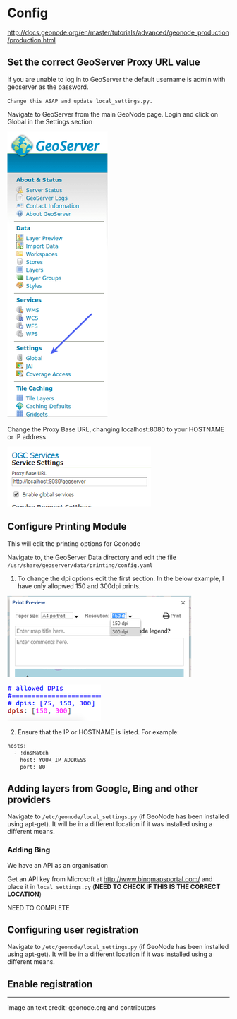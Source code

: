 # Config

http://docs.geonode.org/en/master/tutorials/advanced/geonode_production/production.html

## Set the correct GeoServer Proxy URL value

If you are unable to log in to GeoServer the default username is admin with geoserver as the password.

`Change this ASAP and update local_settings.py.`

Navigate to GeoServer from the main GeoNode page. Login and click on Global in the Settings section

![geoserver_settings_global.png](https://github.com/BrcMapsTeam/geonode_user_guides/blob/master/_img/geoserver_settings_global.png "geoserver_settings_global.png")

Change the Proxy Base URL, changing localhost:8080 to your HOSTNAME or IP address

![geoserver_settings_global_url.png](https://github.com/BrcMapsTeam/geonode_user_guides/blob/master/_img/geoserver_serttings_global_url.PNG "geoserver_settings_global_url.png")

## Configure Printing Module

This will edit the printing options for Geonode

Navigate to, the GeoServer Data directory and edit the file `/usr/share/geoserver/data/printing/config.yaml`

1. To change the dpi options edit the first section. In the below example, I have only allopwed 150 and 300dpi prints.

![printing_module_config_dpi_1.PNG](https://github.com/BrcMapsTeam/geonode_user_guides/blob/master/_img/printing_module_config_dpi_1.PNG "printing_module_config_dpi_1.PNG")

![printing_module_config_dpi.PNG](https://github.com/BrcMapsTeam/geonode_user_guides/blob/master/_img/printing_module_config_dpi.PNG "printing_module_config_dpi.PNG")

2. Ensure that the IP or HOSTNAME is listed. For example:

```
hosts:
  - !dnsMatch
    host: YOUR_IP_ADDRESS
    port: 80
```

## Adding layers from Google, Bing and other providers

Navigate to `/etc/geonode/local_settings.py` (if GeoNode has been installed using apt-get). It will be in a different location if it was installed using a different means.

### Adding Bing

We have an API as an organisation

Get an API key from Microsoft at http://www.bingmapsportal.com/ and place it in `local_settings.py` (__NEED TO CHECK IF THIS IS THE CORRECT LOCATION__)



NEED TO COMPLETE

## Configuring user registration

Navigate to `/etc/geonode/local_settings.py` (if GeoNode has been installed using apt-get). It will be in a different location if it was installed using a different means.




## Enable registration




---

image an text credit: geonode.org and contributors
